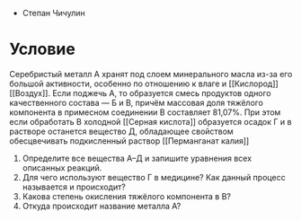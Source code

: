 - Степан Чичулин
# Условие
Серебристый металл А хранят под слоем минерального масла
из-за его большой активности, особенно по отношению к
влаге и [[Кислород]] [[Воздух]]. Если поджечь А, то образуется
смесь продуктов одного качественного состава — Б и В,
причём массовая доля тяжёлого компонента в примесном
соединении В составляет 81,07%. При этом если обработать В
холодной [[Серная кислота]] образуется осадок Г и в растворе
останется вещество Д, обладающее свойством обесцвечивать
подкисленный раствор [[Перманганат калия]]
1. Определите все вещества А–Д и запишите уравнения всех описанных реакций.
2. Для чего используют вещество Г в медицине? Как данный процесс называется и происходит? 
3. Какова степень окисления тяжёлого компонента в В?
4. Откуда происходит название металла А?